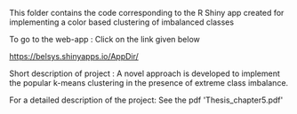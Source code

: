 This folder contains the code corresponding to the R Shiny app created for implementing a color based clustering of imbalanced classes

To go to the web-app :   Click on the link given below  

https://belsys.shinyapps.io/AppDir/ 

Short description of project :   A novel approach is developed to implement the popular k-means clustering in the presence of extreme class imbalance.
 
For a detailed description of the project:    See the pdf 'Thesis_chapter5.pdf'
